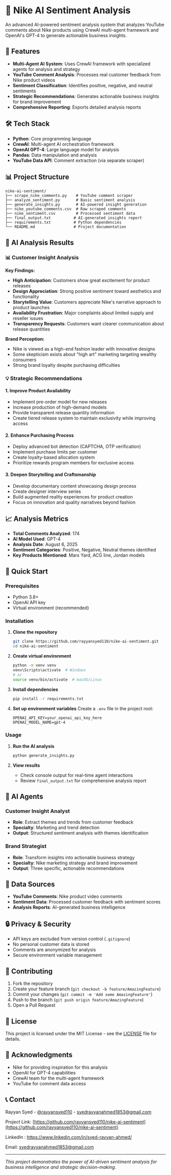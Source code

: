 # 🧠 Nike AI Sentiment Analysis

An advanced AI-powered sentiment analysis system that analyzes YouTube comments about Nike products using CrewAI multi-agent framework and OpenAI's GPT-4 to generate actionable business insights.

## 🚀 Features

- **Multi-Agent AI System**: Uses CrewAI framework with specialized agents for analysis and strategy
- **YouTube Comment Analysis**: Processes real customer feedback from Nike product videos
- **Sentiment Classification**: Identifies positive, negative, and neutral sentiments
- **Strategic Recommendations**: Generates actionable business insights for brand improvement
- **Comprehensive Reporting**: Exports detailed analysis reports

## 🛠️ Tech Stack

- **Python**: Core programming language
- **CrewAI**: Multi-agent AI orchestration framework
- **OpenAI GPT-4**: Large language model for analysis
- **Pandas**: Data manipulation and analysis
- **YouTube Data API**: Comment extraction (via separate scraper)

## 📊 Project Structure

```
nike-ai-sentiment/
├── scrape_nike_comments.py    # YouTube comment scraper
├── analyze_sentiment.py       # Basic sentiment analysis
├── generate_insights.py       # AI-powered insight generation
├── nike_youtube_comments.csv  # Raw scraped comments
├── nike_sentiment.csv         # Processed sentiment data
├── final_output.txt          # AI-generated insights report
├── requirements.txt          # Python dependencies
└── README.md                 # Project documentation
```

## 🎯 AI Analysis Results

### 📊 Customer Insight Analysis

**Key Findings:**
- **High Anticipation**: Customers show great excitement for product releases
- **Design Appreciation**: Strong positive sentiment toward aesthetics and functionality
- **Storytelling Value**: Customers appreciate Nike's narrative approach to product launches
- **Availability Frustration**: Major complaints about limited supply and reseller issues
- **Transparency Requests**: Customers want clearer communication about release quantities

**Brand Perception:**
- Nike is viewed as a high-end fashion leader with innovative designs
- Some skepticism exists about "high art" marketing targeting wealthy consumers
- Strong brand loyalty despite purchasing difficulties

### 💡 Strategic Recommendations

#### 1. **Improve Product Availability**
- Implement pre-order model for new releases
- Increase production of high-demand models
- Provide transparent release quantity information
- Create tiered release system to maintain exclusivity while improving access

#### 2. **Enhance Purchasing Process**
- Deploy advanced bot detection (CAPTCHA, OTP verification)
- Implement purchase limits per customer
- Create loyalty-based allocation system
- Prioritize rewards program members for exclusive access

#### 3. **Deepen Storytelling and Craftsmanship**
- Develop documentary content showcasing design process
- Create designer interview series
- Build augmented reality experiences for product creation
- Focus on innovation and quality narratives beyond fashion

## 📈 Analysis Metrics

- **Total Comments Analyzed**: 174
- **AI Model Used**: GPT-4
- **Analysis Date**: August 6, 2025
- **Sentiment Categories**: Positive, Negative, Neutral themes identified
- **Key Products Mentioned**: Mars Yard, ACG line, Jordan models

## 🚀 Quick Start

### Prerequisites

- Python 3.8+
- OpenAI API key
- Virtual environment (recommended)

### Installation

1. **Clone the repository**
   ```bash
   git clone https://github.com/rayyansyed110/nike-ai-sentiment.git
   cd nike-ai-sentiment
   ```

2. **Create virtual environment**
   ```bash
   python -m venv venv
   venv\Scripts\activate  # Windows
   # or
   source venv/bin/activate  # macOS/Linux
   ```

3. **Install dependencies**
   ```bash
   pip install -r requirements.txt
   ```

4. **Set up environment variables**
   Create a `.env` file in the project root:
   ```env
   OPENAI_API_KEY=your_openai_api_key_here
   OPENAI_MODEL_NAME=gpt-4
   ```

### Usage

1. **Run the AI analysis**
   ```bash
   python generate_insights.py
   ```

2. **View results**
   - Check console output for real-time agent interactions
   - Review `final_output.txt` for comprehensive analysis report

## 🤖 AI Agents

### Customer Insight Analyst
- **Role**: Extract themes and trends from customer feedback
- **Specialty**: Marketing and trend detection
- **Output**: Structured sentiment analysis with themes identification

### Brand Strategist  
- **Role**: Transform insights into actionable business strategy
- **Specialty**: Nike marketing strategy and brand improvement
- **Output**: Three specific, actionable recommendations

## 📁 Data Sources

- **YouTube Comments**: Nike product video comments
- **Sentiment Data**: Processed customer feedback with sentiment scores
- **Analysis Reports**: AI-generated business intelligence

## 🔒 Privacy & Security

- API keys are excluded from version control (`.gitignore`)
- No personal customer data is stored
- Comments are anonymized for analysis
- Secure environment variable management

## 🤝 Contributing

1. Fork the repository
2. Create your feature branch (`git checkout -b feature/AmazingFeature`)
3. Commit your changes (`git commit -m 'Add some AmazingFeature'`)
4. Push to the branch (`git push origin feature/AmazingFeature`)
5. Open a Pull Request

## 📄 License

This project is licensed under the MIT License - see the [LICENSE](LICENSE) file for details.

## 🙏 Acknowledgments

- Nike for providing inspiration for this analysis
- OpenAI for GPT-4 capabilities
- CrewAI team for the multi-agent framework
- YouTube for comment data access

## 📞 Contact

Rayyan Syed - [@rayyansyed110](https://github.com/rayyansyed110) - syedrayyanahmed1853@gmail.com

Project Link: [https://github.com/rayyansyed110/nike-ai-sentiment](https://github.com/rayyansyed110/nike-ai-sentiment)

LinkedIn : https://www.linkedin.com/in/syed-rayyan-ahmed/

Email: syedrayyanahmed1853@gmail.com

---

*This project demonstrates the power of AI-driven sentiment analysis for business intelligence and strategic decision-making.*
